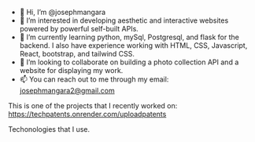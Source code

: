 - 👋 Hi, I’m @josephmangara
- 👀 I’m interested in developing aesthetic and interactive websites powered by powerful self-built APIs. 
- 🌱 I’m currently learning python, mySql, Postgresql, and flask for the backend. I also have experience working with HTML, CSS, Javascript, React, bootstrap, and tailwind CSS.
- 💞️ I’m looking to collaborate on building a photo collection API and a website for displaying my work. 
- 📫 You can reach out to me through my email: josephmangara2@gmail.com 

<!---
josephmangara/josephmangara is a ✨ special ✨ repository because its `README.md` (this file) appears on your GitHub profile.
You can click the Preview link to take a look at your changes.
--->
This is one of the projects that I recently worked on: https://techpatents.onrender.com/uploadpatents 

Techonologies that I use. 
